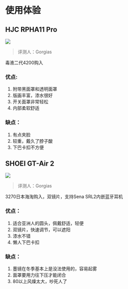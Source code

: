 # 使用体验

## HJC RPHA11 Pro

![](https://p9-bcy.byteimg.com/img/banciyuan/d7766d404a3749749028c1236c47f957~tplv-banciyuan-w650.png)

> 评测人：Gorgias

毒液二代4200购入

### 优点: 

1. 附带黑面罩和透明面罩
2. 版画丰富，漆水很好
3. 开关面罩非常轻松
4. 内部柔软舒适

### 缺点：

1. 有点夹脸
2. 较重，戴久了脖子酸
3. 下巴卡扣不方便  

## SHOEI GT-Air 2

![](https://p9-bcy.byteimg.com/img/banciyuan/ff88fc034c6642a095830a62e00d2292~tplv-banciyuan-w650.png)

> 评测人：Gorgias

3270日本海淘购入，双镜片，支持Sena SRL2内嵌蓝牙耳机

### 优点：

1. 适合亚洲人的圆头，佩戴舒适，轻便
2. 双镜片，快速调节，可以遮阳
3. 漆水不错
4. 懒人下巴卡扣

### 缺点：

1. 墨镜在冬季基本上是没法使用的，容易起雾
2. 面罩要用力往下压才能闭合
3. 80以上风燥太大，吵死人了